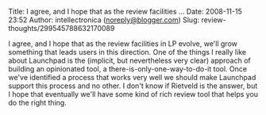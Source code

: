 Title: I agree, and I hope that as the review facilities ...
Date: 2008-11-15 23:52
Author: intellectronica (noreply@blogger.com)
Slug: review-thoughts/299545788632170089

I agree, and I hope that as the review facilities in LP evolve, we'll
grow something that leads users in this direction. One of the things I
really like about Launchpad is the (implicit, but nevertheless very
clear) approach of building an opinionated tool, a
there-is-only-one-way-to-do-it tool. Once we've identified a process
that works very well we should make Launchpad support this process and
no other. I don't know if Rietveld is the answer, but I hope that
eventually we'll have some kind of rich review tool that helps you do
the right thing.

